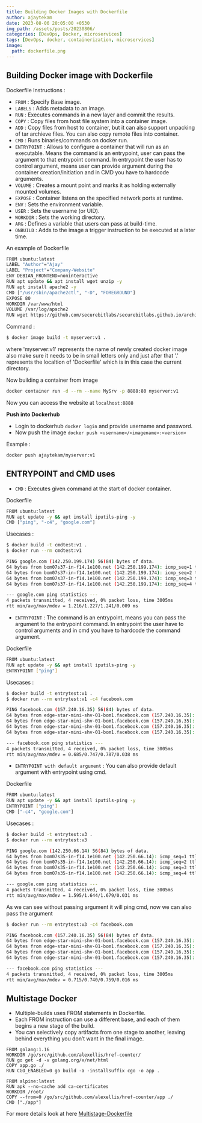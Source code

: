 ```yaml
---   
title: Building Docker Images with Dockerfile
author: ajaytekam   
date: 2023-08-06 20:05:00 +0530   
img_path: /assets/posts/20230806/ 
categories: [DevOps, Docker, microservices]    
tags: [DevOps, docker, containerization, microservices]  
image:
  path: dockerfile.png   
---    
```


## Building Docker image with Dockerfile   

Dockerfile Instructions :  

* `FROM` : Specify Base image.   
* `LABELS` : Adds metadata to an image.     
* `RUN` : Executes commands in a new layer and commit the results.  
* `COPY` : Copy files from host file system into a container image.  
* `ADD` : Copy files from host to container, but it can also support unpacking of tar archieve files. You can also copy remote files into container.    
* `CMD` : Runs binaries/commands on docker run.   
* `ENTRYPOINT` : Allows to configure a container that will run as an executable. Means the command is an entrypoint, user can pass the argument to that entrypoint command. In entrypoint the user has to control argument, means user can provide argument during the container creation/initiation and in CMD you have to hardcode arguments.       
* `VOLUME` : Creates a mount point and marks it as holding externally mounted volumes.   
* `EXPOSE` : Container listens on the specified network ports at runtime.  
* `ENV` : Sets the environment variable.  
* `USER` : Sets the username (or UID).   
* `WORKDIR` : Sets the working directory.    
* `ARG` : Defines a variable that users can pass at build-time.    
* `ONBUILD` : Adds to the image a trigger instruction to be executed at a later time.    

An example of Dockerfile  

```bash    
FROM ubuntu:latest
LABEL "Author"="Ajay"
LABEL "Project"="Company-Website"
ENV DEBIAN_FRONTEND=noninteractive
RUN apt update && apt install wget unzip -y
RUN apt install apache2 -y
CMD ["/usr/sbin/apache2ctl", "-D", "FOREGROUND"]
EXPOSE 80
WORKDIR /var/www/html
VOLUME /var/log/apache2
RUN wget https://github.com/securebitlabs/securebitlabs.github.io/archive/refs/heads/main.zip -O main.zip && unzip main.zip && mv securebitlabs.github.io-main/* . &&  rm -rf securebitlabs.github.io-main main.zip
```   

Command :

```bash    
$ docker image build -t myserver:v1 .
```   

where 'myserver:v1' represents the name of newly created docker image also make sure it needs to be in small letters only and just after that '.' represents the localtion of 'Dockerfile' which is in this case the current directory.  

Now building a container from image 

```bash      
docker container run -d --rm --name MySrv -p 8888:80 myserver:v1
```   

Now you can access the website at `localhost:8888`   

__Push into Dockerhub__  

* Login to dockerhub `docker login` and provide username and password.  
* Now push the image `docker push <username>/<imagename>:<version>`  

Example :

```bash   
docker push ajaytekam/myserver:v1 
```  

## ENTRYPOINT and CMD uses  

* `CMD` : Executes given command at the start of docker container.  

Dockerfile 

```bash  
FROM ubuntu:latest
RUN apt update -y && apt install iputils-ping -y
CMD ["ping", "-c4", "google.com"]
```

Usecases :

```bash  
$ docker build -t cmdtest:v1 .
$ docker run --rm cmdtest:v1

PING google.com (142.250.199.174) 56(84) bytes of data.
64 bytes from bom07s37-in-f14.1e100.net (142.250.199.174): icmp_seq=1 ttl=50 time=1.22 ms
64 bytes from bom07s37-in-f14.1e100.net (142.250.199.174): icmp_seq=2 ttl=50 time=1.23 ms
64 bytes from bom07s37-in-f14.1e100.net (142.250.199.174): icmp_seq=3 ttl=50 time=1.24 ms
64 bytes from bom07s37-in-f14.1e100.net (142.250.199.174): icmp_seq=4 ttl=50 time=1.22 ms

--- google.com ping statistics ---
4 packets transmitted, 4 received, 0% packet loss, time 3005ms
rtt min/avg/max/mdev = 1.216/1.227/1.241/0.009 ms
```   

* `ENTRYPOINT` : The command is an entrypoint, means you can pass the argument to the entrypoint command. In entrypoint the user have to control arguments and in cmd you have to hardcode the command argument.  

Dockerfile 

```bash  
FROM ubuntu:latest
RUN apt update -y && apt install iputils-ping -y
ENTRYPOINT ["ping"]
```

Usecases : 

```bash  
$ docker build -t entrytest:v1 .
$ docker run --rm entrytest:v1 -c4 facebook.com

PING facebook.com (157.240.16.35) 56(84) bytes of data.
64 bytes from edge-star-mini-shv-01-bom1.facebook.com (157.240.16.35): icmp_seq=1 ttl=48 time=0.685 ms
64 bytes from edge-star-mini-shv-01-bom1.facebook.com (157.240.16.35): icmp_seq=2 ttl=48 time=0.747 ms
64 bytes from edge-star-mini-shv-01-bom1.facebook.com (157.240.16.35): icmp_seq=3 ttl=48 time=0.772 ms
64 bytes from edge-star-mini-shv-01-bom1.facebook.com (157.240.16.35): icmp_seq=4 ttl=48 time=0.787 ms

--- facebook.com ping statistics ---
4 packets transmitted, 4 received, 0% packet loss, time 3005ms
rtt min/avg/max/mdev = 0.685/0.747/0.787/0.038 ms
```  
 
* `ENTRYPOINT with default argument` : You can also provide default argument with entrypoint using cmd. 

Dockerfile 

```bash     
FROM ubuntu:latest
RUN apt update -y && apt install iputils-ping -y
ENTRYPOINT ["ping"]
CMD ["-c4", "google.com"]
```  

Usecases :  

```bash  
$ docker build -t entrytest:v3 .
$ docker run --rm entrytest:v3   

PING google.com (142.250.66.14) 56(84) bytes of data.
64 bytes from bom07s35-in-f14.1e100.net (142.250.66.14): icmp_seq=1 ttl=50 time=1.60 ms
64 bytes from bom07s35-in-f14.1e100.net (142.250.66.14): icmp_seq=2 ttl=50 time=1.68 ms
64 bytes from bom07s35-in-f14.1e100.net (142.250.66.14): icmp_seq=3 ttl=50 time=1.66 ms
64 bytes from bom07s35-in-f14.1e100.net (142.250.66.14): icmp_seq=4 ttl=50 time=1.64 ms

--- google.com ping statistics ---
4 packets transmitted, 4 received, 0% packet loss, time 3005ms
rtt min/avg/max/mdev = 1.595/1.644/1.679/0.031 ms
```

As we can see without passing argument it will ping cmd, now we can also pass the argument  

```bash 
$ docker run --rm entrytest:v3 -c4 facebook.com

PING facebook.com (157.240.16.35) 56(84) bytes of data.
64 bytes from edge-star-mini-shv-01-bom1.facebook.com (157.240.16.35): icmp_seq=1 ttl=48 time=0.715 ms
64 bytes from edge-star-mini-shv-01-bom1.facebook.com (157.240.16.35): icmp_seq=2 ttl=48 time=0.738 ms
64 bytes from edge-star-mini-shv-01-bom1.facebook.com (157.240.16.35): icmp_seq=3 ttl=48 time=0.749 ms
64 bytes from edge-star-mini-shv-01-bom1.facebook.com (157.240.16.35): icmp_seq=4 ttl=48 time=0.759 ms

--- facebook.com ping statistics ---
4 packets transmitted, 4 received, 0% packet loss, time 3005ms
rtt min/avg/max/mdev = 0.715/0.740/0.759/0.016 ms
```  

## Multistage Docker 

* Multiple-builds uses FROM statements in Dockerfile.  
* Each FROM instruction can use a different base, and each of them begins a new stage of the build.   
* You can selectively copy artifacts from one stage to another, leaving behind everything you don’t want in the final image.  

```   
FROM golang:1.16
WORKDIR /go/src/github.com/alexellis/href-counter/
RUN go get -d -v golang.org/x/net/html  
COPY app.go ./
RUN CGO_ENABLED=0 go build -a -installsuffix cgo -o app .

FROM alpine:latest  
RUN apk --no-cache add ca-certificates
WORKDIR /root/
COPY --from=0 /go/src/github.com/alexellis/href-counter/app ./
CMD ["./app"]
```  


For more details look at here [Multistage-Dockerfile](https://docs.docker.com/build/building/multi-stage/)

